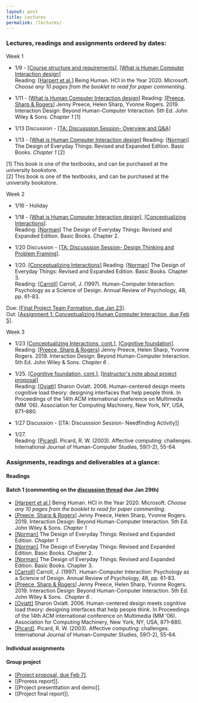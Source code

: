 ```yaml
---
layout: post
title: Lectures
permalink: /lectures/
---
```


### Lectures, readings and assignments ordered by dates:
Week 1  
- 1/9 - [[Course structure and requirements]](https://canvas.ucdavis.edu/courses/747452/files/folder/Lecture%20slides?preview=19026869), [[What is Human Computer Interaction design]](https://canvas.ucdavis.edu/courses/747452/files/folder/Lecture%20slides?preview=19027057)   
Reading:  [[Harpert et al.]](https://www.microsoft.com/en-us/research/uploads/prod/2019/03/beinghumana3-1.pdf) Being Human. HCI in the Year 2020. Microsoft. *Choose any 10 pages from the booklet to read for paper commenting*. 

- 1/11 - [[What is Human Computer Interaction design]](https://canvas.ucdavis.edu/courses/747452/files/folder/Lecture%20slides?preview=19027057)
Reading: [[Preece, Sharp & Rogers]](http://www.id-book.com/) Jenny Preece, Helen Sharp, Yvonne Rogers. 2019. Interaction Design: Beyond Human-Computer Interaction. 5th Ed. John Wiley & Sons.  *Chapter 1* [1]   

- 1/13 Discussion - [[TA: Discusssion Session- Overview and Q&A]](https://canvas.ucdavis.edu/courses/747452/files/folder/Discussion%20slides?preview=19064466)

- 1/13 - [[What is Human Computer Interaction design]](https://canvas.ucdavis.edu/courses/747452/files/folder/Lecture%20slides?preview=19027057) 
Reading: [[Norman]](https://www.basicbooks.com/titles/don-norman/the-design-of-everyday-things/9780465050659/) The Design of Everyday Things: Revised and Expanded Edition. Basic Books. *Chapter 1* [2]  

[1] This book is one of the textbooks, and can be purchased at the university bookstore.  
[2] This book is one of the textbooks, and can be purchased at the university bookstore.


Week 2
- 1/16 -  Holiday
- 1/18 - [[What is Human Computer Interaction design]](https://canvas.ucdavis.edu/courses/747452/files/folder/Lecture%20slides?preview=19027057), [[Conceptualizing Interactions]](https://canvas.ucdavis.edu/courses/747452/files/folder/Lecture%20slides?preview=19107085).  
Reading: [[Norman]](https://www.basicbooks.com/titles/don-norman/the-design-of-everyday-things/9780465050659/) The Design of Everyday Things: Revised and Expanded Edition. Basic Books. Chapter 2. 

- 1/20 Discussion - [[TA: Discusssion Session- Design Thinking and Problem Framing]](https://canvas.ucdavis.edu/courses/747452/files/folder/Discussion%20slides?preview=19135767).  

- 1/20. [[Conceptualizing Interactions]](https://canvas.ucdavis.edu/courses/747452/files/folder/Lecture%20slides?preview=19107085)
Reading: [[Norman]](https://www.basicbooks.com/titles/don-norman/the-design-of-everyday-things/9780465050659/) The Design of Everyday Things: Revised and Expanded Edition. Basic Books. Chapter 3.   
Reading: [[Carroll]](https://canvas.ucdavis.edu/courses/747452/files/folder/Misc%20files?preview=19106534) Carroll, J. (1997). Human-Computer Interaction: Psychology as a Science of Design. Annual Review of Psychology, 48, pp. 61-83.  
  
Due: [[Final Project Team Formation, due Jan 23]](https://canvas.ucdavis.edu/courses/747452/assignments/1009574).  
Out: [[Assignment 1: Conceptualizing Human Computer Interaction, due Feb 5]](https://canvas.ucdavis.edu/courses/747452/assignments/1010532). 

Week 3
- 1/23 [[Conceptualizing Interactions, cont.]](https://canvas.ucdavis.edu/courses/747452/files/folder/Lecture%20slides?preview=19107085), [[Cognitive foundation]](https://canvas.ucdavis.edu/courses/747452/files/folder/Lecture%20slides?preview=19162176).   
Reading: [[Preece, Sharp & Rogers]](http://www.id-book.com/) Jenny Preece, Helen Sharp, Yvonne Rogers. 2019. Interaction Design: Beyond Human-Computer Interaction. 5th Ed. John Wiley & Sons.   *Chapter 6* .  

- 1/25. [[Cognitive foundation, cont.]](https://canvas.ucdavis.edu/courses/747452/files/folder/Lecture%20slides?preview=19162176), [[Instructor's note about project proposal]]()  
Reading: [[Oviatt]](https://canvas.ucdavis.edu/courses/747452/files/folder/Misc%20files?preview=19161668) Sharon Oviatt. 2006. Human-centered design meets cognitive load theory: designing interfaces that help people think. In Proceedings of the 14th ACM international conference on Multimedia (MM '06). Association for Computing Machinery, New York, NY, USA, 871–880.  

- 1/27 Discussion - [[TA: Discusssion Session- Needfinding Activity]]
- 1/27.    
Reading: [[Picard]](https://canvas.ucdavis.edu/courses/747452/files/folder/Misc%20files?preview=19161740). Picard, R. W. (2003). Affective computing: challenges. International Journal of Human-Computer Studies, 59(1-2), 55-64.  


### Assignments, readings and deliverables at a glance:

#### Readings
#### Batch 1 (commenting on the [discussion thread](https://canvas.ucdavis.edu/courses/747452/discussion_topics/1055457) due Jan 29th)
- [[Harpert et al.]](https://www.microsoft.com/en-us/research/uploads/prod/2019/03/beinghumana3-1.pdf) Being Human. HCI in the Year 2020. Microsoft. *Choose any 10 pages from the booklet to read for paper commenting*. 
- [[Preece, Sharp & Rogers]](http://www.id-book.com/) Jenny Preece, Helen Sharp, Yvonne Rogers. 2019. Interaction Design: Beyond Human-Computer Interaction. 5th Ed. John Wiley & Sons. *Chapter 1*
- [[Norman]](https://www.basicbooks.com/titles/don-norman/the-design-of-everyday-things/9780465050659/) The Design of Everyday Things: Revised and Expanded Edition. *Chapter 1*  
- [[Norman]](https://www.basicbooks.com/titles/don-norman/the-design-of-everyday-things/9780465050659/) The Design of Everyday Things: Revised and Expanded Edition. Basic Books. Chapter 2. 
- [[Norman]](https://www.basicbooks.com/titles/don-norman/the-design-of-everyday-things/9780465050659/) The Design of Everyday Things: Revised and Expanded Edition. Basic Books. Chapter 3. 
- [[Carroll]](https://canvas.ucdavis.edu/courses/747452/files/folder/Misc%20files?preview=19106534) Carroll, J. (1997). Human-Computer Interaction: Psychology as a Science of Design. Annual Review of Psychology, 48, pp. 61-83.  
- [[Preece, Sharp & Rogers]](http://www.id-book.com/) Jenny Preece, Helen Sharp, Yvonne Rogers. 2019. Interaction Design: Beyond Human-Computer Interaction. 5th Ed. John Wiley & Sons.  *Chapter 6* .  
- [[Oviatt]](https://canvas.ucdavis.edu/courses/747452/files/folder/Misc%20files?preview=19161668) Sharon Oviatt. 2006. Human-centered design meets cognitive load theory: designing interfaces that help people think. In Proceedings of the 14th ACM international conference on Multimedia (MM '06). Association for Computing Machinery, New York, NY, USA, 871–880. 
- [[Picard]](https://canvas.ucdavis.edu/courses/747452/files/folder/Misc%20files?preview=19161740). Picard, R. W. (2003). Affective computing: challenges. International Journal of Human-Computer Studies, 59(1-2), 55-64.  




#### Individual assignments


#### Group project
- [[Project proposal, due Feb 7]](https://canvas.ucdavis.edu/courses/747452/assignments/1010534).   
- [[Proress report]]. 
- [[Project presenttation and demo]]. 
- [[Project final report]]. 
